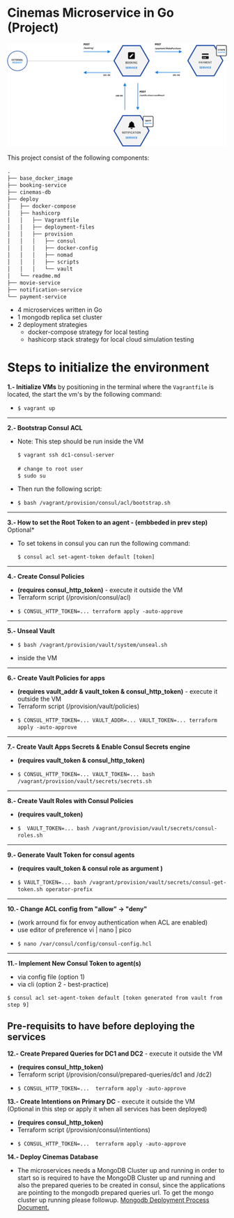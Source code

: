 # Cinemas Microservice in Go (Project)

![](../images/Group5.png)

This project consist of the following components:

```
.
├── base_docker_image
├── booking-service
├── cinemas-db
├── deploy
│   ├── docker-compose
│   ├── hashicorp
│   │   ├── Vagrantfile
│   │   ├── deployment-files
│   │   ├── provision
│   │   │   ├── consul
│   │   │   ├── docker-config
│   │   │   ├── nomad
│   │   │   ├── scripts
│   │   │   └── vault
│   └── readme.md
├── movie-service
├── notification-service
└── payment-service
```

- 4 microservices written in Go
- 1 mongodb replica set cluster
- 2 deployment strategies
  - docker-compose strategy for local testing
  - hashicorp stack strategy for local cloud simulation testing


# Steps to initialize the environment

**1.- Initialize VMs** by positioning in the terminal where the `Vagrantfile` is located, the start the vm's by the following command:
- ```
  $ vagrant up
  ```
---
**2.- Bootstrap Consul ACL**
  - Note: This step should be run inside the VM
    ```
    $ vagrant ssh dc1-consul-server

    # change to root user
    $ sudo su
    ```
  - Then run the following script:
  - ```
    $ bash /vagrant/provision/consul/acl/bootstrap.sh
    ```
---

**3.- How to set the Root Token to an agent - (embbeded in prev step)** Optional*
- To set tokens in consul you can run the following command:
  ```
  $ consul acl set-agent-token default [token]
  ```

---
**4.- Create Consul Policies**

- **(requires consul_http_token)** - execute it outside the VM
- Terraform script (/provision/consul/acl) 
- ```
  $ CONSUL_HTTP_TOKEN=... terraform apply -auto-approve
  ```
---
**5.- Unseal Vault**

- ```
  $ bash /vagrant/provision/vault/system/unseal.sh
  ```
- inside the VM
---
**6.- Create Vault Policies for apps**
- **(requires vault_addr & vault_token & consul_http_token)** - execute it outside the VM
- Terraform script (/provision/vault/policies) 
- ```
  $ CONSUL_HTTP_TOKEN=... VAULT_ADDR=... VAULT_TOKEN=... terraform apply -auto-approve
  ```
---
**7.- Create Vault Apps Secrets & Enable Consul Secrets engine**
- **(requires vault_token & consul_http_token)**
- ```
  $ CONSUL_HTTP_TOKEN=... VAULT_TOKEN=... bash /vagrant/provision/vault/secrets/secrets.sh
  ```
---
**8.- Create Vault Roles with Consul Policies**
  - **(requires vault_token)**
  - ```
    $  VAULT_TOKEN=... bash /vagrant/provision/vault/secrets/consul-roles.sh
    ```
---
**9.- Generate Vault Token for consul agents**

- **(requires vault_token & consul role as argument )**
- ```
  $ VAULT_TOKEN=... bash /vagrant/provision/vault/secrets/consul-get-token.sh operator-prefix
  ```
---
**10.- Change ACL config from "allow" -> "deny"**
- (work arround fix for envoy authentication when ACL are enabled)
- use editor of preference vi | nano | pico
- ```
  $ nano /var/consul/config/consul-config.hcl
  ```
---
**11.- Implement New Consul Token to agent(s)**
  - via config file (option 1)
  - via cli (option 2 - best-practice)
  ```
  $ consul acl set-agent-token default [token generated from vault from step 9]
  ```

## Pre-requisits to have before deploying the services

**12.- Create Prepared Queries for DC1 and DC2** - execute it outside the VM
- **(requires consul_http_token)**
- Terraform script (/provision/consul/prepared-queries/dc1 and /dc2) 
- ```
  $ CONSUL_HTTP_TOKEN=...  terraform apply -auto-approve
  ```

**13.- Create Intentions on Primary DC** - execute it outside the VM \
(Optional in this step or apply it when all services has been deployed)
- **(requires consul_http_token)**
- Terraform script (/provision/consul/intentions) 
- ```
  $ CONSUL_HTTP_TOKEN=...  terraform apply -auto-approve

**14.- Deploy Cinemas Database** 
- The microservices needs a MongoDB Cluster up and running in order to start
so is required to have the MongoDB Cluster up and running and also the prepared queries to be created in consul, since the applications are pointing to the mongodb prepared queries url. To get the mongo cluster up running please followup. [Mongodb Deployment Process Document.](./documentation/mongodb.md)


